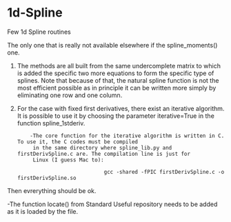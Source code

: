 # 1d-Spline

Few 1d Spline routines

The only one that is really not available elsewhere if the spline_moments() one. 

1.  The methods are all built from the same undercomplete matrix to which is added the specific two more equations
    to form the specific type of splines. Note that because of that, the natural spline function is not the most 
    efficient possible as in principle it can be written more simply by eliminating one row and one column. 

2.  For the case with fixed first derivatives, there exist an iterative algorithm. It is possible to use it by 
    choosing the parameter iterative=True in the function spline_1stderiv.
            
            -The core function for the iterative algorithm is written in C. To use it, the C codes must be compiled 
             in the same directory where spline_lib.py and firstDerivSpline.c are. The compilation line is just for 
             Linux (I guess Mac to):

                                    gcc -shared -fPIC firstDerivSpline.c -o firstDerivSpline.so

Then evrerything should be ok.

-The function locate() from Standard Useful repository needs to be added as it is loaded by the file.
